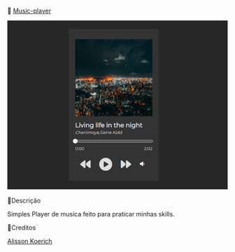 🎵 <a href='https://alissonkoerich.github.io/music-player/'> Music-player</a>
 
<img src='images/musicplayer.png'>

📑Descrição

<p>Simples Player de musica feito para praticar minhas skills.

🔨Creditos

<a href='https://github.com/alissonKoerich'>Alisson Koerich</a>
